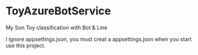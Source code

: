 # ToyAzureBotService
My Son Toy classification with Bot & Line

I ignore appsettings.json, you must creat a appsettings.json when you start use this project.
